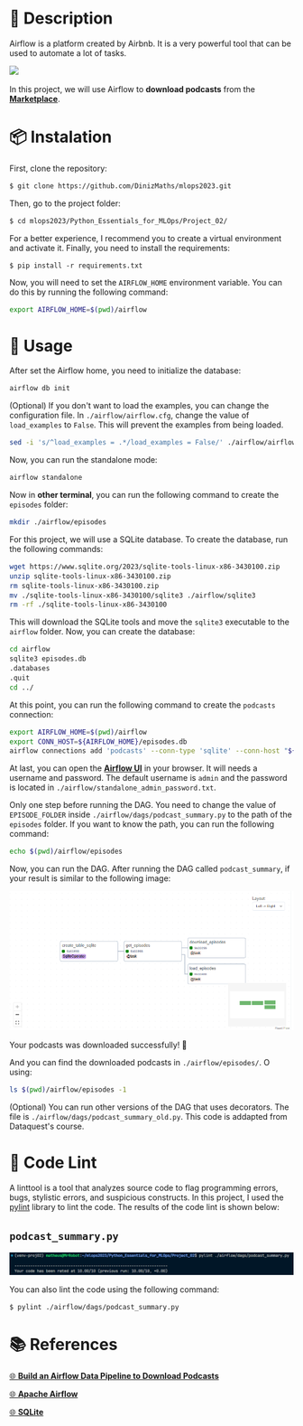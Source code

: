 # 📝 Description

Airflow is a platform created by Airbnb. It is a very powerful tool that can be used to automate a lot of tasks. 

<img src="https://airflow.apache.org/blog/airflow-2.7.0/graph_in_grid.png">

In this project, we will use Airflow to **download podcasts** from the [**Marketplace**]( https://www.marketplace.org/feed/podcast/marketplace/).



# 📦 Instalation

First, clone the repository:

```bash
$ git clone https://github.com/DinizMaths/mlops2023.git
```

Then, go to the project folder:

```bash
$ cd mlops2023/Python_Essentials_for_MLOps/Project_02/
```

For a better experience, I recommend you to create a virtual environment and activate it. Finally, you need to install the requirements:

```
$ pip install -r requirements.txt
```

Now, you will need to set the `AIRFLOW_HOME` environment variable. You can do this by running the following command:

```bash
export AIRFLOW_HOME=$(pwd)/airflow
```

# 🚀 Usage

After set the Airflow home, you need to initialize the database:

```bash
airflow db init
```

(Optional) If you don't want to load the examples, you can change the configuration file. In `./airflow/airflow.cfg`, change the value of `load_examples` to `False`. This will prevent the examples from being loaded.

```bash
sed -i 's/^load_examples = .*/load_examples = False/' ./airflow/airflow.cfg
```

Now, you can run the standalone mode:
    
```bash
airflow standalone
```

Now in **other terminal**, you can run the following command to create the `episodes` folder:

```bash
mkdir ./airflow/episodes
```

For this project, we will use a SQLite database. To create the database, run the following commands:

```bash
wget https://www.sqlite.org/2023/sqlite-tools-linux-x86-3430100.zip
unzip sqlite-tools-linux-x86-3430100.zip
rm sqlite-tools-linux-x86-3430100.zip
mv ./sqlite-tools-linux-x86-3430100/sqlite3 ./airflow/sqlite3
rm -rf ./sqlite-tools-linux-x86-3430100
```

This will download the SQLite tools and move the `sqlite3` executable to the `airflow` folder. Now, you can create the database:

```bash	
cd airflow
sqlite3 episodes.db
.databases
.quit
cd ../
```

At this point, you can run the following command to create the `podcasts` connection:

```bash
export AIRFLOW_HOME=$(pwd)/airflow
export CONN_HOST=${AIRFLOW_HOME}/episodes.db
airflow connections add 'podcasts' --conn-type 'sqlite' --conn-host "${CONN_HOST}"
```

At last, you can open the [**Airflow UI**](http://localhost:8080/home) in your browser. It will needs a username and password. The default username is `admin` and the password is located in `./airflow/standalone_admin_password.txt`.

Only one step before running the DAG. You need to change the value of `EPISODE_FOLDER` inside `./airflow/dags/podcast_summary.py` to the path of the `episodes` folder. If you want to know the path, you can run the following command:

```bash
echo $(pwd)/airflow/episodes
```
Now, you can run the DAG. After running the DAG called `podcast_summary`, if your result is similar to the following image:

<img src="./imgs/success_airflow.png" >

Your podcasts was downloaded successfully! 🎉

And you can find the downloaded podcasts in `./airflow/episodes/`. O using:

```bash
ls $(pwd)/airflow/episodes -1
```

(Optional) You can run other versions of the DAG that uses decorators. The file is `./airflow/dags/podcast_summary_old.py`. This code is addapted from Dataquest's course.

# 💯 Code Lint

A linttool is a tool that analyzes source code to flag programming errors, bugs, stylistic errors, and suspicious constructs. In this project, I used the [pylint](https://docs.pylint.org) library to lint the code. The results of the code lint is shown below:

## `podcast_summary.py`

<img src="./imgs/pylint_podcast_summary.png">

You can also lint the code using the following command:

```
$ pylint ./airflow/dags/podcast_summary.py
```

# 📚 References

[🌐 **Build an Airflow Data Pipeline to Download Podcasts**](https://app.dataquest.io/c/93/m/999911/build-an-airflow-data-pipeline-to-download-podcasts/)

[🌐 **Apache Airflow**](https://airflow.apache.org)

[🌐 **SQLite**](https://www.sqlite.org/index.html)
